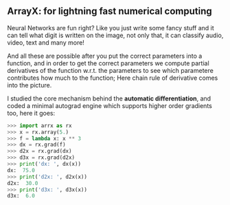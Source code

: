 ## ArrayX: for lightning fast numerical computing

Neural Networks are fun right? Like you just write some fancy stuff and it can tell what digit is written on the image, not only that, it can classify audio, video, text and many more!

And all these are possible after you put the correct parameters into a function, and in order to get the correct parameters we compute partial derivatives of the function w.r.t. the parameters to see which parametere contributes how much to the function; Here chain rule of derivative comes into the picture.

I studied the core mechanism behind the **automatic differentiation**, and coded a minimal autograd engine which supports higher order gradients too, here it goes:


```python
>>> import arrx as rx
>>> x = rx.array(5.)
>>> f = lambda x: x ** 3
>>> dx = rx.grad(f)
>>> d2x = rx.grad(dx)
>>> d3x = rx.grad(d2x)
>>> print('dx: ', dx(x))
dx:  75.0
>>> print('d2x: ', d2x(x))
d2x:  30.0
>>> print('d3x: ', d3x(x))
d3x:  6.0

```

